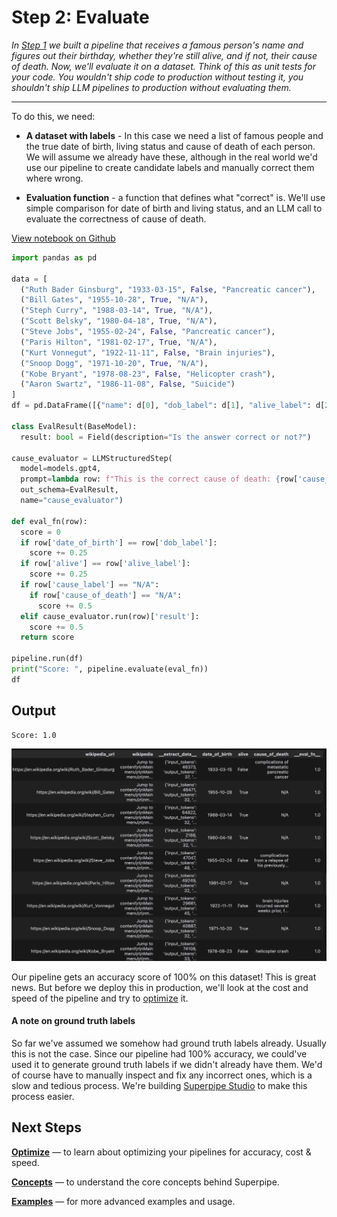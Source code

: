 # Step 2: Evaluate

_In [Step 1](../build) we built a pipeline that receives a famous person's name and figures out their birthday, whether they're still alive, and if not, their cause of death. Now, we'll evaluate it on a dataset. Think of this as unit tests for your code. You wouldn't ship code to production without testing it, you shouldn't ship LLM pipelines to production without evaluating them._

<hr>

To do this, we need:

- **A dataset with labels** - In this case we need a list of famous people and the true date of birth, living status and cause of death of each person. We will assume we already have these, although in the real world we'd use our pipeline to create candidate labels and manually correct them where wrong.

- **Evaluation function** - a function that defines what "correct" is. We'll use simple comparison for date of birth and living status, and an LLM call to evaluate the correctness of cause of death.

[View notebook on Github](https://github.com/villagecomputing/superpipe/tree/main/docs/examples/web_scraping/web_scraping.ipynb)

```python
import pandas as pd

data = [
  ("Ruth Bader Ginsburg", "1933-03-15", False, "Pancreatic cancer"),
  ("Bill Gates", "1955-10-28", True, "N/A"),
  ("Steph Curry", "1988-03-14", True, "N/A"),
  ("Scott Belsky", "1980-04-18", True, "N/A"),
  ("Steve Jobs", "1955-02-24", False, "Pancreatic cancer"),
  ("Paris Hilton", "1981-02-17", True, "N/A"),
  ("Kurt Vonnegut", "1922-11-11", False, "Brain injuries"),
  ("Snoop Dogg", "1971-10-20", True, "N/A"),
  ("Kobe Bryant", "1978-08-23", False, "Helicopter crash"),
  ("Aaron Swartz", "1986-11-08", False, "Suicide")
]
df = pd.DataFrame([{"name": d[0], "dob_label": d[1], "alive_label": d[2], "cause_label": d[3]} for d in data])

class EvalResult(BaseModel):
  result: bool = Field(description="Is the answer correct or not?")

cause_evaluator = LLMStructuredStep(
  model=models.gpt4,
  prompt=lambda row: f"This is the correct cause of death: {row['cause_label']}. Is this provided cause of death accurate? The phrasing might be slightly different. Use your judgement: \n{row['cause_of_death']}",
  out_schema=EvalResult,
  name="cause_evaluator")

def eval_fn(row):
  score = 0
  if row['date_of_birth'] == row['dob_label']:
    score += 0.25
  if row['alive'] == row['alive_label']:
    score += 0.25
  if row['cause_label'] == "N/A":
    if row['cause_of_death'] == "N/A":
      score += 0.5
  elif cause_evaluator.run(row)['result']:
    score += 0.5
  return score

pipeline.run(df)
print("Score: ", pipeline.evaluate(eval_fn))
df
```

## Output

```
Score: 1.0
```

<p align="center"><img src="../assets/wikipedia_results.png" style="width: 800px;" /></p>

Our pipeline gets an accuracy score of 100% on this dataset! This is great news. But before we deploy this in production, we'll look at the cost and speed of the pipeline and try to [optimize](../optimize) it.

#### A note on ground truth labels

So far we've assumed we somehow had ground truth labels already. Usually this is not the case. Since our pipeline had 100% accuracy, we could've used it to generate ground truth labels if we didn't already have them. We'd of course have to manually inspect and fix any incorrect ones, which is a slow and tedious process. We're building [Superpipe Studio](../studio) to make this process easier.

## Next Steps

[**Optimize**](../optimize) &mdash; to learn about optimizing your pipelines for accuracy, cost & speed.

[**Concepts**](../concepts) &mdash; to understand the core concepts behind Superpipe.

[**Examples**](../examples) &mdash; for more advanced examples and usage.
